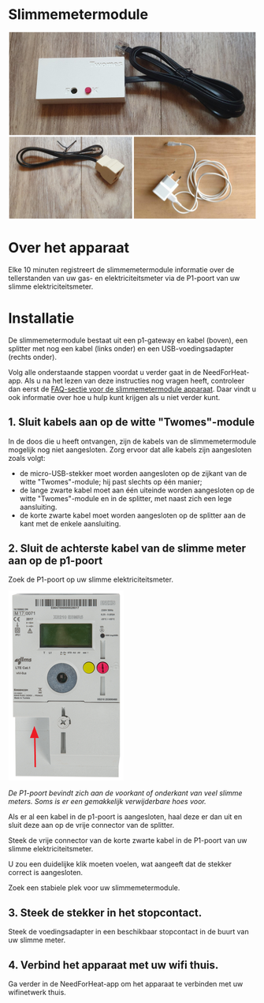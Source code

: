 # Slimmemetermodule

![device](../assets/p1-gateway-and-accessories.jpg)

# Over het apparaat

Elke 10 minuten registreert de slimmemetermodule informatie over de tellerstanden van uw gas- en elektriciteitsmeter via de P1-poort van uw slimme elektriciteitsmeter.

# Installatie

De slimmemetermodule bestaat uit een p1-gateway en kabel (boven), een splitter met nog een kabel (links onder) en een USB-voedingsadapter (rechts onder).

Volg alle onderstaande stappen voordat u verder gaat in de NeedForHeat-app. Als u na het lezen van deze instructies nog vragen heeft, controleer dan eerst de [FAQ-sectie voor de slimmemetermodule apparaat](../../faq/). Daar vindt u ook informatie over hoe u hulp kunt krijgen als u niet verder kunt.

## 1. Sluit kabels aan op de witte "Twomes"-module

In de doos die u heeft ontvangen, zijn de kabels van de slimmemetermodule mogelijk nog niet aangesloten. Zorg ervoor dat alle kabels zijn aangesloten zoals volgt:

- de micro-USB-stekker moet worden aangesloten op de zijkant van de witte "Twomes"-module; hij past slechts op één manier;
- de lange zwarte kabel moet aan één uiteinde worden aangesloten op de witte "Twomes"-module en in de splitter, met naast zich een lege aansluiting.
- de korte zwarte kabel moet worden aangesloten op de splitter aan de kant met de enkele aansluiting.

## 2. Sluit de achterste kabel van de slimme meter aan op de p1-poort

Zoek de P1-poort op uw slimme elektriciteitsmeter.

![p1-poort](../assets/P1MeterEnexis.png)

_De P1-poort bevindt zich aan de voorkant of onderkant van veel slimme meters. Soms is er een gemakkelijk verwijderbare hoes voor._

Als er al een kabel in de p1-poort is aangesloten, haal deze er dan uit en sluit deze aan op de vrije connector van de splitter.

Steek de vrije connector van de korte zwarte kabel in de P1-poort van uw slimme elektriciteitsmeter.

U zou een duidelijke klik moeten voelen, wat aangeeft dat de stekker correct is aangesloten.

Zoek een stabiele plek voor uw slimmemetermodule.

## 3. Steek de stekker in het stopcontact.

Steek de voedingsadapter in een beschikbaar stopcontact in de buurt van uw slimme meter.

## 4. Verbind het apparaat met uw wifi thuis.

Ga verder in de NeedForHeat-app om het apparaat te verbinden met uw wifinetwerk thuis.
